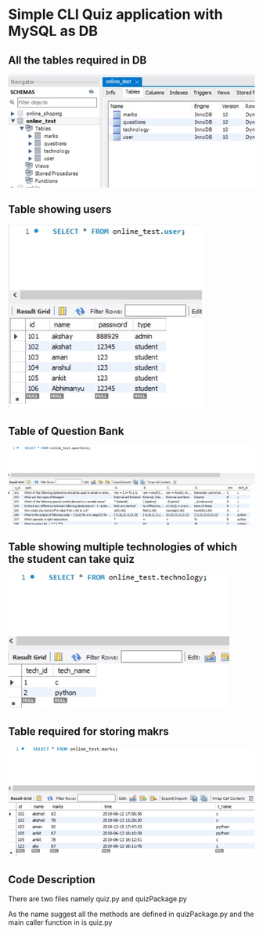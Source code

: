 <h1>Simple CLI Quiz application with MySQL as DB</h1>

<h2>All the tables required in DB</h2>

![alt text](https://github.com/Akshay-ST/quiz/blob/master/tables.jpg?raw=true)

<h2>Table  showing users</h2>

![alt text](https://github.com/Akshay-ST/quiz/blob/master/table-users.jpg?raw=true)

<h2>Table of Question Bank</h2>

![alt text](https://github.com/Akshay-ST/quiz/blob/master/table-ques.jpg?raw=true)

<h2>Table showing multiple technologies of which the student can take quiz</h2>

![alt text](https://github.com/Akshay-ST/quiz/blob/master/table-tech.jpg?raw=true)

<h2>Table required for storing makrs</h2>

![alt text](https://github.com/Akshay-ST/quiz/blob/master/table-marks.jpg?raw=true)


<h2>Code Description</h2>
<p> There are two files namely quiz.py and quizPackage.py</p>
<p>As the name suggest all the methods are defined in quizPackage.py and the main caller function in is quiz.py </p>
